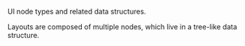 UI node types and related data structures.

Layouts are composed of multiple nodes, which live in a tree-like data structure.